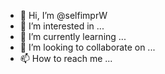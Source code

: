 - 👋 Hi, I’m @selfimprW
- 👀 I’m interested in ...
- 🌱 I’m currently learning ...
- 💞️ I’m looking to collaborate on ...
- 📫 How to reach me ...

<!---
selfimprW/selfimprW is a ✨ special ✨ repository because its `README.md` (this file) appears on your GitHub profile.
You can click the Preview link to take a look at your changes.
--->

